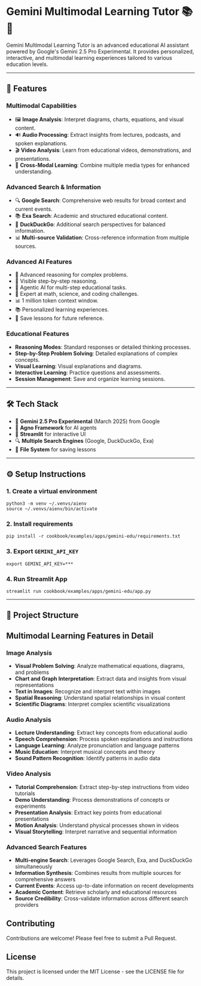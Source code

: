 # Gemini Multimodal Learning Tutor 📚🧠

Gemini Multimodal Learning Tutor is an advanced educational AI assistant powered by Google's Gemini 2.5 Pro Experimental. It provides personalized, interactive, and multimodal learning experiences tailored to various education levels.

---

## 🚀 Features

### Multimodal Capabilities

- 🖼️ **Image Analysis**: Interpret diagrams, charts, equations, and visual content.
- 🔊 **Audio Processing**: Extract insights from lectures, podcasts, and spoken explanations.
- 🎬 **Video Analysis**: Learn from educational videos, demonstrations, and presentations.
- 🔄 **Cross-Modal Learning**: Combine multiple media types for enhanced understanding.

### Advanced Search & Information

- 🔍 **Google Search**: Comprehensive web results for broad context and current events.
- 📚 **Exa Search**: Academic and structured educational content.
- 🦆 **DuckDuckGo**: Additional search perspectives for balanced information.
- 📊 **Multi-source Validation**: Cross-reference information from multiple sources.

### Advanced AI Features

- 🧠 Advanced reasoning for complex problems.
- 💭 Visible step-by-step reasoning.
- 🤖 Agentic AI for multi-step educational tasks.
- 🔢 Expert at math, science, and coding challenges.
- 📊 1 million token context window.
- 📚 Personalized learning experiences.
- 💾 Save lessons for future reference.

### Educational Features

- **Reasoning Modes**: Standard responses or detailed thinking processes.
- **Step-by-Step Problem Solving**: Detailed explanations of complex concepts.
- **Visual Learning**: Visual explanations and diagrams.
- **Interactive Learning**: Practice questions and assessments.
- **Session Management**: Save and organize learning sessions.

---

## 🛠️ Tech Stack

- 🤖 **Gemini 2.5 Pro Experimental** (March 2025) from Google
- 🚀 **Agno Framework** for AI agents
- 💫 **Streamlit** for interactive UI
- 🔍 **Multiple Search Engines** (Google, DuckDuckGo, Exa)
- 💾 **File System** for saving lessons

---

## ⚙️ Setup Instructions

### 1. Create a virtual environment

```shell
python3 -m venv ~/.venvs/aienv
source ~/.venvs/aienv/bin/activate
```

### 2. Install requirements

```shell
pip install -r cookbook/examples/apps/gemini-edu/requirements.txt
```

### 3. Export `GEMINI_API_KEY`

```shell
export GEMINI_API_KEY=***
```

### 4. Run Streamlit App

```shell
streamlit run cookbook/examples/apps/gemini-edu/app.py
```

---

## 📂 Project Structure

## Multimodal Learning Features in Detail

### Image Analysis

- **Visual Problem Solving**: Analyze mathematical equations, diagrams, and problems
- **Chart and Graph Interpretation**: Extract data and insights from visual representations
- **Text in Images**: Recognize and interpret text within images
- **Spatial Reasoning**: Understand spatial relationships in visual content
- **Scientific Diagrams**: Interpret complex scientific visualizations

### Audio Analysis

- **Lecture Understanding**: Extract key concepts from educational audio
- **Speech Comprehension**: Process spoken explanations and instructions
- **Language Learning**: Analyze pronunciation and language patterns
- **Music Education**: Interpret musical concepts and theory
- **Sound Pattern Recognition**: Identify patterns in audio data

### Video Analysis

- **Tutorial Comprehension**: Extract step-by-step instructions from video tutorials
- **Demo Understanding**: Process demonstrations of concepts or experiments
- **Presentation Analysis**: Extract key points from educational presentations
- **Motion Analysis**: Understand physical processes shown in videos
- **Visual Storytelling**: Interpret narrative and sequential information

### Advanced Search Features

- **Multi-engine Search**: Leverages Google Search, Exa, and DuckDuckGo simultaneously
- **Information Synthesis**: Combines results from multiple sources for comprehensive answers
- **Current Events**: Access up-to-date information on recent developments
- **Academic Content**: Retrieve scholarly and educational resources
- **Source Credibility**: Cross-validate information across different search providers

## Contributing

Contributions are welcome! Please feel free to submit a Pull Request.

## License

This project is licensed under the MIT License - see the LICENSE file for details.
